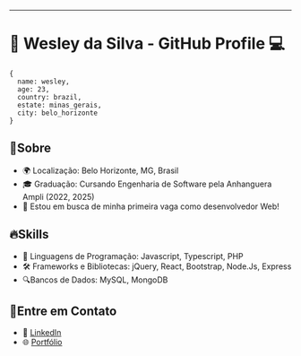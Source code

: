 
---

# 👋 Wesley da Silva - GitHub Profile 💻
```
{
  name: wesley,
  age: 23,
  country: brazil,
  estate: minas_gerais,
  city: belo_horizonte
}
```

## 🌱Sobre

- 🌍 Localização: Belo Horizonte, MG, Brasil
- 🎓 Graduação: Cursando Engenharia de Software pela Anhanguera Ampli (2022, 2025)
- 💼 Estou em busca de minha primeira vaga como desenvolvedor Web!

## 🔥Skills

- 🚀 Linguagens de Programação: Javascript, Typescript, PHP
- 🛠️ Frameworks e Bibliotecas: jQuery, React, Bootstrap, Node.Js, Express
- 🔍Bancos de Dados: MySQL, MongoDB

##  📱Entre em Contato

- 💬 [LinkedIn](https://www.linkedin.com/in/wesleysv19/)
- 🌐 [Portfólio](https://react-portfolio-dusky-ten.vercel.app/)

